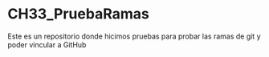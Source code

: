 # CH33_PruebaRamas
Este es un repositorio donde hicimos pruebas para probar las ramas de git y poder vincular a GitHub
